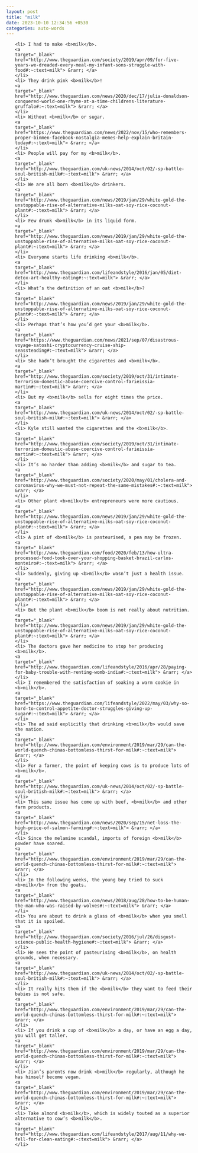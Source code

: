 ```yaml
---
layout: post
title: "milk"
date: 2023-10-10 12:34:56 +0530
categories: auto-words
---
```

<ol>

    <li> I had to make <b>milk</b>.
    <a 
    target="_blank" 
    href="http://www.theguardian.com/society/2019/apr/09/for-five-years-we-dreaded-every-meal-my-infant-sons-struggle-with-food#:~:text=milk"> &rarr; </a>
    </li>
    <li> They drink pink <b>milk</b>!
    <a 
    target="_blank" 
    href="http://www.theguardian.com/news/2020/dec/17/julia-donaldson-conquered-world-one-rhyme-at-a-time-childrens-literature-gruffalo#:~:text=milk"> &rarr; </a>
    </li>
    <li> Without <b>milk</b> or sugar.
    <a 
    target="_blank" 
    href="https://www.theguardian.com/news/2022/nov/15/who-remembers-proper-binmen-facebook-nostalgia-memes-help-explain-britain-today#:~:text=milk"> &rarr; </a>
    </li>
    <li> People will pay for my <b>milk</b>.
    <a 
    target="_blank" 
    href="http://www.theguardian.com/uk-news/2014/oct/02/-sp-battle-soul-british-milk#:~:text=milk"> &rarr; </a>
    </li>
    <li> We are all born <b>milk</b> drinkers.
    <a 
    target="_blank" 
    href="http://www.theguardian.com/news/2019/jan/29/white-gold-the-unstoppable-rise-of-alternative-milks-oat-soy-rice-coconut-plant#:~:text=milk"> &rarr; </a>
    </li>
    <li> Few drunk <b>milk</b> in its liquid form.
    <a 
    target="_blank" 
    href="http://www.theguardian.com/news/2019/jan/29/white-gold-the-unstoppable-rise-of-alternative-milks-oat-soy-rice-coconut-plant#:~:text=milk"> &rarr; </a>
    </li>
    <li> Everyone starts life drinking <b>milk</b>.
    <a 
    target="_blank" 
    href="http://www.theguardian.com/lifeandstyle/2016/jan/05/diet-detox-art-healthy-eating#:~:text=milk"> &rarr; </a>
    </li>
    <li> What’s the definition of an oat <b>milk</b>?
    <a 
    target="_blank" 
    href="http://www.theguardian.com/news/2019/jan/29/white-gold-the-unstoppable-rise-of-alternative-milks-oat-soy-rice-coconut-plant#:~:text=milk"> &rarr; </a>
    </li>
    <li> Perhaps that’s how you’d get your <b>milk</b>.
    <a 
    target="_blank" 
    href="https://www.theguardian.com/news/2021/sep/07/disastrous-voyage-satoshi-cryptocurrency-cruise-ship-seassteading#:~:text=milk"> &rarr; </a>
    </li>
    <li> She hadn’t brought the cigarettes and <b>milk</b>.
    <a 
    target="_blank" 
    href="http://www.theguardian.com/society/2019/oct/31/intimate-terrorism-domestic-abuse-coercive-control-farieissia-martin#:~:text=milk"> &rarr; </a>
    </li>
    <li> But my <b>milk</b> sells for eight times the price.
    <a 
    target="_blank" 
    href="http://www.theguardian.com/uk-news/2014/oct/02/-sp-battle-soul-british-milk#:~:text=milk"> &rarr; </a>
    </li>
    <li> Kyle still wanted the cigarettes and the <b>milk</b>.
    <a 
    target="_blank" 
    href="http://www.theguardian.com/society/2019/oct/31/intimate-terrorism-domestic-abuse-coercive-control-farieissia-martin#:~:text=milk"> &rarr; </a>
    </li>
    <li> It’s no harder than adding <b>milk</b> and sugar to tea.
    <a 
    target="_blank" 
    href="http://www.theguardian.com/society/2020/may/01/cholera-and-coronavirus-why-we-must-not-repeat-the-same-mistakes#:~:text=milk"> &rarr; </a>
    </li>
    <li> Other plant <b>milk</b> entrepreneurs were more cautious.
    <a 
    target="_blank" 
    href="http://www.theguardian.com/news/2019/jan/29/white-gold-the-unstoppable-rise-of-alternative-milks-oat-soy-rice-coconut-plant#:~:text=milk"> &rarr; </a>
    </li>
    <li> A pint of <b>milk</b> is pasteurised, a pea may be frozen.
    <a 
    target="_blank" 
    href="http://www.theguardian.com/food/2020/feb/13/how-ultra-processed-food-took-over-your-shopping-basket-brazil-carlos-monteiro#:~:text=milk"> &rarr; </a>
    </li>
    <li> Suddenly, giving up <b>milk</b> wasn’t just a health issue.
    <a 
    target="_blank" 
    href="http://www.theguardian.com/news/2019/jan/29/white-gold-the-unstoppable-rise-of-alternative-milks-oat-soy-rice-coconut-plant#:~:text=milk"> &rarr; </a>
    </li>
    <li> But the plant <b>milk</b> boom is not really about nutrition.
    <a 
    target="_blank" 
    href="http://www.theguardian.com/news/2019/jan/29/white-gold-the-unstoppable-rise-of-alternative-milks-oat-soy-rice-coconut-plant#:~:text=milk"> &rarr; </a>
    </li>
    <li> The doctors gave her medicine to stop her producing <b>milk</b>.
    <a 
    target="_blank" 
    href="http://www.theguardian.com/lifeandstyle/2016/apr/28/paying-for-baby-trouble-with-renting-womb-india#:~:text=milk"> &rarr; </a>
    </li>
    <li> I remembered the satisfaction of soaking a warm cookie in <b>milk</b>.
    <a 
    target="_blank" 
    href="https://www.theguardian.com/lifeandstyle/2022/may/03/why-so-hard-to-control-appetite-doctor-struggles-giving-up-sugar#:~:text=milk"> &rarr; </a>
    </li>
    <li> The ad said explicitly that drinking <b>milk</b> would save the nation.
    <a 
    target="_blank" 
    href="http://www.theguardian.com/environment/2019/mar/29/can-the-world-quench-chinas-bottomless-thirst-for-milk#:~:text=milk"> &rarr; </a>
    </li>
    <li> For a farmer, the point of keeping cows is to produce lots of <b>milk</b>.
    <a 
    target="_blank" 
    href="http://www.theguardian.com/uk-news/2014/oct/02/-sp-battle-soul-british-milk#:~:text=milk"> &rarr; </a>
    </li>
    <li> This same issue has come up with beef, <b>milk</b> and other farm products.
    <a 
    target="_blank" 
    href="http://www.theguardian.com/news/2020/sep/15/net-loss-the-high-price-of-salmon-farming#:~:text=milk"> &rarr; </a>
    </li>
    <li> Since the melamine scandal, imports of foreign <b>milk</b> powder have soared.
    <a 
    target="_blank" 
    href="http://www.theguardian.com/environment/2019/mar/29/can-the-world-quench-chinas-bottomless-thirst-for-milk#:~:text=milk"> &rarr; </a>
    </li>
    <li> In the following weeks, the young boy tried to suck <b>milk</b> from the goats.
    <a 
    target="_blank" 
    href="http://www.theguardian.com/news/2018/aug/28/how-to-be-human-the-man-who-was-raised-by-wolves#:~:text=milk"> &rarr; </a>
    </li>
    <li> You are about to drink a glass of <b>milk</b> when you smell that it is spoiled.
    <a 
    target="_blank" 
    href="http://www.theguardian.com/society/2016/jul/26/disgust-science-public-health-hygiene#:~:text=milk"> &rarr; </a>
    </li>
    <li> He sees the point of pasteurising <b>milk</b>, on health grounds, when necessary.
    <a 
    target="_blank" 
    href="http://www.theguardian.com/uk-news/2014/oct/02/-sp-battle-soul-british-milk#:~:text=milk"> &rarr; </a>
    </li>
    <li> It really hits them if the <b>milk</b> they want to feed their babies is not safe.
    <a 
    target="_blank" 
    href="http://www.theguardian.com/environment/2019/mar/29/can-the-world-quench-chinas-bottomless-thirst-for-milk#:~:text=milk"> &rarr; </a>
    </li>
    <li> If you drink a cup of <b>milk</b> a day, or have an egg a day, you will get taller.
    <a 
    target="_blank" 
    href="http://www.theguardian.com/environment/2019/mar/29/can-the-world-quench-chinas-bottomless-thirst-for-milk#:~:text=milk"> &rarr; </a>
    </li>
    <li> Jian’s parents now drink <b>milk</b> regularly, although he has himself become vegan.
    <a 
    target="_blank" 
    href="http://www.theguardian.com/environment/2019/mar/29/can-the-world-quench-chinas-bottomless-thirst-for-milk#:~:text=milk"> &rarr; </a>
    </li>
    <li> Take almond <b>milk</b>, which is widely touted as a superior alternative to cow’s <b>milk</b>.
    <a 
    target="_blank" 
    href="http://www.theguardian.com/lifeandstyle/2017/aug/11/why-we-fell-for-clean-eating#:~:text=milk"> &rarr; </a>
    </li>